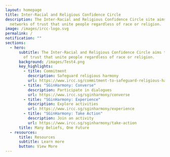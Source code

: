 ```yaml
---
layout: homepage
title: Inter-Racial and Religious Confidence Circle
description: The Inter-Racial and Religious Confidence Circle site aims to be
  networks of trust that unite people regardless of race or religion.
image: /images/ircc-logo.svg
permalink: /
notification: ""
sections:
  - hero:
      subtitle: The Inter-Racial and Religious Confidence Circle aims to be networks
        of trust that unite people regardless of race or religion.
      background: /images/Test4.png
      key_highlights:
        - title: Commitment
          description: Safeguard religious harmony
          url: https://www.ircc.sg/commitment-to-safeguard-religious-harmony/
        - title: "SGinHarmony: Converse"
          description: Participate in dialogues
          url: https://www.ircc.sg/sginharmony/converse
        - title: "SGinHarmony: Experience"
          description: Explore activities
          url: https://www.ircc.sg/sginharmony/experience
        - title: "SGinHarmony: Take Action"
          description: Join an activity
          url: https://www.ircc.sg/sginharmony/take-action
      title: Many Beliefs, One Future
  - resources:
      title: Resources
      subtitle: Learn more
      button: View More
---
```

